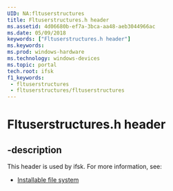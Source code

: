 ```yaml
---
UID: NA:fltuserstructures
title: Fltuserstructures.h header
ms.assetid: 4d06680b-ef7a-3bca-aa48-aeb3044966ac
ms.date: 05/09/2018
keywords: ["Fltuserstructures.h header"]
ms.keywords: 
ms.prod: windows-hardware
ms.technology: windows-devices
ms.topic: portal
tech.root: ifsk
f1_keywords:
 - fltuserstructures
 - fltuserstructures/fltuserstructures
---
```


# Fltuserstructures.h header


## -description

This header is used by ifsk. For more information, see:

- [Installable file system](../_ifsk/index.md)

